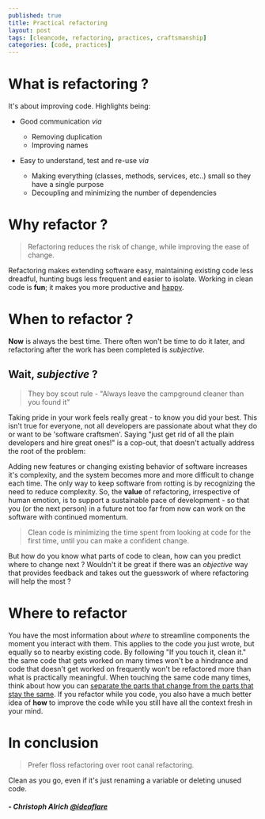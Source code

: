 ```yaml
---
published: true
title: Practical refactoring
layout: post
tags: [cleancode, refactoring, practices, craftsmanship]
categories: [code, practices]
---
```

# What is refactoring ?

It's about improving code. Highlights being:

* Good communication _via_
  * Removing duplication 
  * Improving names

* Easy to understand, test and re-use _via_
  * Making everything (classes, methods, services, etc..) small so they have a single purpose
  * Decoupling and minimizing the number of dependencies

# Why refactor ?

> Refactoring reduces the risk of change, while improving the ease of change.

Refactoring makes extending software easy, maintaining existing code less dreadful, hunting bugs less frequent and easier to isolate. Working in clean code is **fun**; it makes you more productive and [happy](http://stackoverflow.com/research/developer-survey-2016#developers-who-code-are-happy-developers).

# When to refactor ?

**Now** is always the best time. There often won't be time to do it later, and refactoring after the work has been completed is _subjective_.

## Wait, _subjective_ ?

> They boy scout rule - "Always leave the campground cleaner than you found it"

Taking pride in your work feels really great - to know you did your best. This isn't true for everyone, not all developers are passionate about what they do or want to be 'software craftsmen'. Saying "just get rid of all the plain developers and hire great ones!" is a cop-out, that doesn't actually address the root of the problem: 

Adding new features or changing existing behavior of software increases it's complexity, and the system becomes more and more difficult to change each time. The only way to keep software from rotting is by recognizing the need to reduce complexity. So, the **value** of refactoring, irrespective of human emotion, is to support a sustainable pace of development - so that you (or the next person) in a future not too far from now can work on the software with continued momentum.

> Clean code is minimizing the time spent from looking at code for the first time, until you can make a confident change.

But how do you know what parts of code to clean, how can you predict where to change next ? Wouldn't it be great if there was an *objective* way that provides feedback and takes out the guesswork of where refactoring will help the most ?

# Where to refactor

You have the most information about *where* to streamline components the moment you interact with them. This applies to the code you just wrote, but equally so to nearby existing code. By following "If you touch it, clean it." the same code that gets worked on many times won't be a hindrance and code that doesn't get worked on frequently won't be refactored more than what is practically meaningful. When touching the same code many times, think about how you can [separate the parts that change from the parts that stay the same](https://en.wikipedia.org/wiki/Open/closed_principle). If you refactor while you code, you also have a much better idea of **how** to improve the code while you still have all the context fresh in your mind.

# In conclusion

> Prefer floss refactoring over root canal refactoring.

Clean as you go, even if it's just renaming a variable or deleting unused code.

##### - Christoph Alrich [@ideaflare](https://twitter.com/ideaflare)